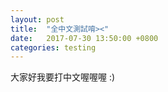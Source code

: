 ```yaml
---
layout: post
title:  "全中文測試唷><"
date:   2017-07-30 13:50:00 +0800
categories: testing
---
```


大家好我要打中文喔喔喔 :)
